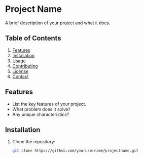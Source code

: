 # Project Name

A brief description of your project and what it does.

## Table of Contents

1. [Features](#features)
2. [Installation](#installation)
3. [Usage](#usage)
4. [Contributing](#contributing)
5. [License](#license)
6. [Contact](#contact)

## Features

- List the key features of your project.
- What problem does it solve?
- Any unique characteristics?

## Installation

1. Clone the repository:
   ```bash
   git clone https://github.com/yourusername/projectname.git
